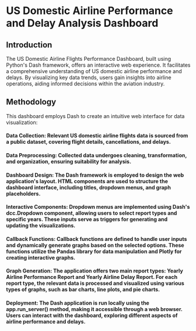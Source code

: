# US Domestic Airline Performance and Delay Analysis Dashboard
## Introduction

The US Domestic Airline Flights Performance Dashboard, built using Python's Dash framework, offers an interactive web experience. It facilitates a comprehensive understanding of US domestic airline performance and delays. By visualizing key data trends, users gain insights into airline operations, aiding informed decisions within the aviation industry.

## Methodology

This dashboard employs Dash to create an intuitive web interface for data visualization:

#### Data Collection: Relevant US domestic airline flights data is sourced from a public dataset, covering flight details, cancellations, and delays.

#### Data Preprocessing: Collected data undergoes cleaning, transformation, and organization, ensuring suitability for analysis.

#### Dashboard Design: The Dash framework is employed to design the web application's layout. HTML components are used to structure the dashboard interface, including titles, dropdown menus, and graph placeholders.

#### Interactive Components: Dropdown menus are implemented using Dash's dcc.Dropdown component, allowing users to select report types and specific years. These inputs serve as triggers for generating and updating the visualizations.

#### Callback Functions: Callback functions are defined to handle user inputs and dynamically generate graphs based on the selected options. These functions utilize the Pandas library for data manipulation and Plotly for creating interactive graphs.

#### Graph Generation: The application offers two main report types: Yearly Airline Performance Report and Yearly Airline Delay Report. For each report type, the relevant data is processed and visualized using various types of graphs, such as bar charts, line plots, and pie charts.

#### Deployment: The Dash application is run locally using the app.run_server() method, making it accessible through a web browser. Users can interact with the dashboard, exploring different aspects of airline performance and delays.

